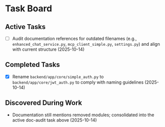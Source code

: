 # Task Board

## Active Tasks
- [ ] Audit documentation references for outdated filenames (e.g., `enhanced_chat_service.py`, `mcp_client_simple.py`, `settings.py`) and align with current structure (2025-10-14)

## Completed Tasks
- [x] Rename `backend/app/core/simple_auth.py` to `backend/app/core/jwt_auth.py` to comply with naming guidelines (2025-10-14)

## Discovered During Work
- Documentation still mentions removed modules; consolidated into the active doc-audit task above (2025-10-14)
